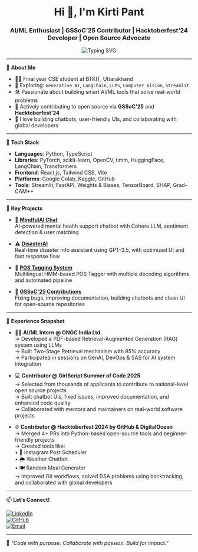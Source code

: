 <h1 align="center">Hi 👋, I'm Kirti Pant</h1>
<h3 align="center">AI/ML Enthusiast | GSSoC’25 Contributor | Hacktoberfest’24 Developer | Open Source Advocate</h3>

<p align="center">
  <img src="https://readme-typing-svg.demolab.com?font=Fira+Code&size=22&pause=1000&color=F754B4&width=435&lines=Building+AI-powered+solutions.;Exploring+LLMs+%26+Vision+Models.;Contributing+to+GSSoC+2025+%F0%9F%92%BB;Hacktoberfest+Open+Source+Dev+%F0%9F%92%BE;Let%E2%80%99s+code+something+impactful!" alt="Typing SVG" />
</p>

---

🌟 **About Me**

- 👩‍💻 Final year CSE student at BTKIT, Uttarakhand  
- 🌱 Exploring: `Generative AI`, `LangChain`, `LLMs`, `Computer Vision`, `Streamlit`  
- 🛠️ Passionate about building smart AI/ML tools that solve real-world problems  
- 🤝 Actively contributing to open source via **GSSoC’25** and **Hacktoberfest’24**  
- 💬 I love building chatbots, user-friendly UIs, and collaborating with global developers  

---

🧰 **Tech Stack**

- **Languages**: Python, TypeScript  
- **Libraries**: PyTorch, scikit-learn, OpenCV, timm, HuggingFace, LangChain, Transformers  
- **Frontend**: React.js, Tailwind CSS, Vite  
- **Platforms**: Google Colab, Kaggle, GitHub  
- **Tools**: Streamlit, FastAPI, Weights & Biases, TensorBoard, SHAP, Grad-CAM++

---

🚀 **Key Projects**

- 💬 [**MindfulAI Chat**](https://github.com/Kirti-Pant/MindfulAI-Chat)  
  AI-powered mental health support chatbot with Cohere LLM, sentiment detection & user matching  

- ⚠️ [**DisasterAI**](https://github.com/Kirti-Pant/DisasterAI)  
  Real-time disaster info assistant using GPT-3.5, with optimized UI and fast response flow  

- 🧠 [**POS Tagging System**](https://github.com/Kirti-Pant/-Optimizing-POS-Tagging-using-HMM-A-Comparison-of-Algorithmic-Approaches)  
  Multilingual HMM-based POS Tagger with multiple decoding algorithms and automated pipeline  

- 🌸 [**GSSoC'25 Contributions**](https://github.com/Kirti-Pant)  
  Fixing bugs, improving documentation, building chatbots and clean UI for open-source repositories

---

💼 **Experience Snapshot**

- 👩‍💻 **AI/ML Intern @ ONGC India Ltd.**  
  → Developed a PDF-based Retrieval-Augmented Generation (RAG) system using LLMs  
  → Built Two-Stage Retrieval mechanism with 85% accuracy  
  → Participated in sessions on GenAI, DevOps & SAS for AI system integration  

- 💻 **Contributor @ GirlScript Summer of Code 2025**  
  → Selected from thousands of applicants to contribute to national-level open source projects  
  → Built chatbot UIs, fixed issues, improved documentation, and enhanced code quality  
  → Collaborated with mentors and maintainers on real-world software projects  

- 🌐 **Contributor @ Hacktoberfest 2024 by GitHub & DigitalOcean**  
  → Merged 4+ PRs into Python-based open-source tools and beginner-friendly projects  
  → Created tools like:  
    • 📅 Instagram Post Scheduler  
    • 🌦️ Weather Chatbot  
    • 🍽️ Random Meal Generator  
  → Improved Git workflows, solved DSA problems using backtracking, and collaborated with global developers

---

📫 **Let’s Connect!**

[![LinkedIn](https://img.shields.io/badge/-LinkedIn-blue?style=flat&logo=linkedin&logoColor=white)](https://www.linkedin.com/in/kirti-pant-90a790228/)  
[![GitHub](https://img.shields.io/badge/-GitHub-000?style=flat&logo=github)](https://github.com/Kirti-Pant)  
[![Email](https://img.shields.io/badge/-Email-D14836?style=flat&logo=gmail&logoColor=white)](mailto:pantkirti577@gmail.com)

---

💬 *“Code with purpose. Collaborate with passion. Build for impact.”*


